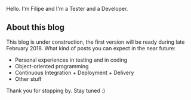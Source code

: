 

Hello. I'm Filipe and I'm a Tester and a Developer. 
<a href="https://twitter.com/filrfreire"><i class="fa fa-2 fa-twitter" aria-hidden="true"></i></a> <a href="https://github.com/filfreire"><i class="fa fa-2 fa-github" aria-hidden="true"></i></a> <a href="https://www.linkedin.com/in/filfreire"><i class="fa fa-2 fa-linkedin" aria-hidden="true"></i></a> <a href="https://stackoverflow.com/users/7468990/filfreire"><i class="fa fa-2 fa-stack-overflow" aria-hidden="true"></i></a> <a href="https://gitlab.com/filipefreire"><i class="fa fa-2 fa-gitlab" aria-hidden="true"></i></a> <a href="https://t.me/filfreire"><i class="fa fa-2 fa-telegram" aria-hidden="true"></i></a> <a href="https://www.xing.com/profile/Filipe_Freire2"><i class="fa fa-2 fa-xing" aria-hidden="true"></i></a>



## About this blog

This blog is under construction, the first version will be ready during late February 2018. What kind of posts you can expect in the near future:
- Personal experiences in testing and in coding
- Object-oriented programming
- Continuous Integration + Deployment + Delivery
- Other stuff

Thank you for stopping by. Stay tuned :)
